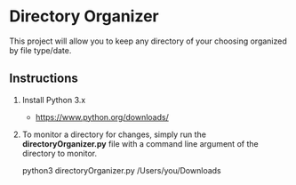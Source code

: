 # Directory Organizer

This project will allow you to keep any directory of your choosing organized by file type/date.

## Instructions

1. Install Python 3.x
    * https://www.python.org/downloads/

2. To monitor a directory for changes, simply run the **directoryOrganizer.py** file with a command line argument of the directory to monitor.



    python3 directoryOrganizer.py /Users/you/Downloads